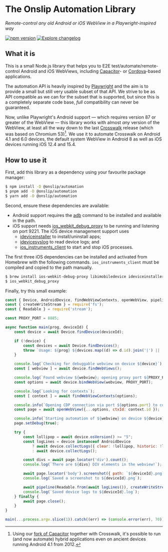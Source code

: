 # The Onslip Automation Library

*Remote-control any old Android or iOS WebView in a Playwright-inspired way*

[![npm version](https://badge.fury.io/js/%40onslip%2Fautomation.svg)](https://badge.fury.io/js/%40onslip%2Fautomation)
[![Explore changelog](https://img.shields.io/badge/changelog-explore-brightgreen)](https://changelogs.xyz/@onslip/automation)

## What it is

This is a small Node.js library that helps you to E2E test/automate/remote-control Android and iOS WebViews, including
[Capacitor]- or [Cordova]-based applications.

The automation API is heavily inspired by [Playwright] and the aim is to provide a small but still very usable subset of
that API. We strive to be as API compatible as we can for the subset that is supported, but since this is a completely
separate code base, *full* compatibility can never be guaranteed.

Now, unlike Playwright's Android support — which requires version 87 or greater of the WebView — this library works with
almost *any* version of the WebView, at least all the way down to the last [Crosswalk] release (which was based on
Chromium 53)[^1]. We use it to automate Crosswalk on Android 4.1 and 6.0 devices, the default system WebView in Android
8 as well as iOS devices running iOS 12.4 and 15.4.

## How to use it

First, add this library as a dependency using your favourite package manager:

```sh
$ npm install -D @onslip/automation
$ pnpm add -D @onslip/automation
$ yarn add -D @onslip/automation
```

Second, ensure these dependencies are available:

* Android support requires the [adb] command to be installed and available in the path.
* iOS support needs [ios_webkit_debug_proxy] to be running and listening on port 9221. The iOS device management support
  uses
  * [ideviceinstaller] to install/uninstall apps;
  * [idevicesyslog] to read device logs; and
  * [ios_instruments_client] to start and stop iOS processes.

The first three iOS dependencies can be installed and activated from Homebrew with the following commands.
`ios_instruments_client` must be compiled and copied to the path manually.

```sh
$ brew install ios-webkit-debug-proxy libimobiledevice ideviceinstaller
$ ios_webkit_debug_proxy
```

Finally, try this small example:

```js
const { Device, AndroidDevice, findWebViewContexts, openWebView, pipeline } = require('@onslip/automation');
const { createWriteStream } = require('fs');
const { Readable } = require('stream');

const PROXY_PORT = 8885;

async function main(prog, deviceId) {
    const device = await Device.findDevice(deviceId);

    if (!device) {
        const devices = await Device.findDevices();
        throw `Usage: ${prog} ${devices.map((d) => d.id).join('|') || '<device>'}`;
    }

    console.log(`Checking for debuggable webview on device ${device}`);
    const [ webview ] = await device.findWebViews();

    console.log(`Found webview ${webview}; opening proxy port ${PROXY_PORT}`);
    const options = await device.bindWebView(webview, PROXY_PORT);

    console.log(`Looking for contexts`);
    const [ context ] = await findWebViewContexts(options);

    console.info(`Opening CDP connection via port ${options.port} to context ${context.id} <${context.url}>`);
    const page = await openWebView({...options, ctxId: context.id });

    console.info(`Starting automation of ${webview} on device ${device}`);
    page.setDebug(true);

    try {
        const lollipop = await device.osVersion() >= "5";
        const logLines = device instanceof AndroidDevice
            ? await device.collectLogs({ clear: !lollipop, historic: !lollipop, filterspecs: ['*:D'] })
            : await device.collectLogs();

        const divs = await page.locator('div').count();
        console.log(`There are ${divs} DIV elements in the webview!`);

        await page.locator('body').screenshot({ path: `${deviceId}.png` });
        console.log(`Saved a screenshot to ${deviceId}.png`);

        await pipeline(Readable.from(await logLines()), createWriteStream(`${deviceId}.log`));
        console.log(`Saved device logs to ${deviceId}.log`);
    } finally {
        await page.close();
    }
}

main(...process.argv.slice(1)).catch((err) => (console.error(err), 70)).then(process.exit);
```

[Capacitor]:  https://capacitorjs.com/
[Cordova]:    https://cordova.apache.org/
[Crosswalk]:  https://github.com/crosswalk-project
[Playwright]: https://playwright.dev/

[adb]:                    https://developer.android.com/studio/command-line/adb
[ios_webkit_debug_proxy]: https://github.com/google/ios-webkit-debug-proxy
[ideviceinstaller]:       https://github.com/libimobiledevice/ideviceinstaller
[idevicesyslog]:          https://github.com/libimobiledevice/libimobiledevice
[ios_instruments_client]: https://github.com/troybowman/ios_instruments_client

[^1]: Using our [fork of Capacitor](https://github.com/Onslip/capacitor-android-v16) together with Crosswalk, it's
      possible to run (and now automate) hybrid applications even on ancient devices running Android 4.1 from 2012.
